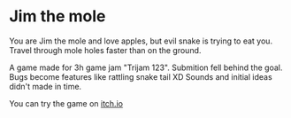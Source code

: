 # Jim the mole

You are Jim the mole and love apples, but evil snake is trying to eat you. Travel through mole holes faster than on the ground.

A game made for 3h game jam "Trijam 123". Submition fell behind the goal.
Bugs become features like rattling snake tail XD
Sounds and initial ideas didn't made in time.

You can try the game on [itch.io](https://nezvers.itch.io/jim-the-mole)    